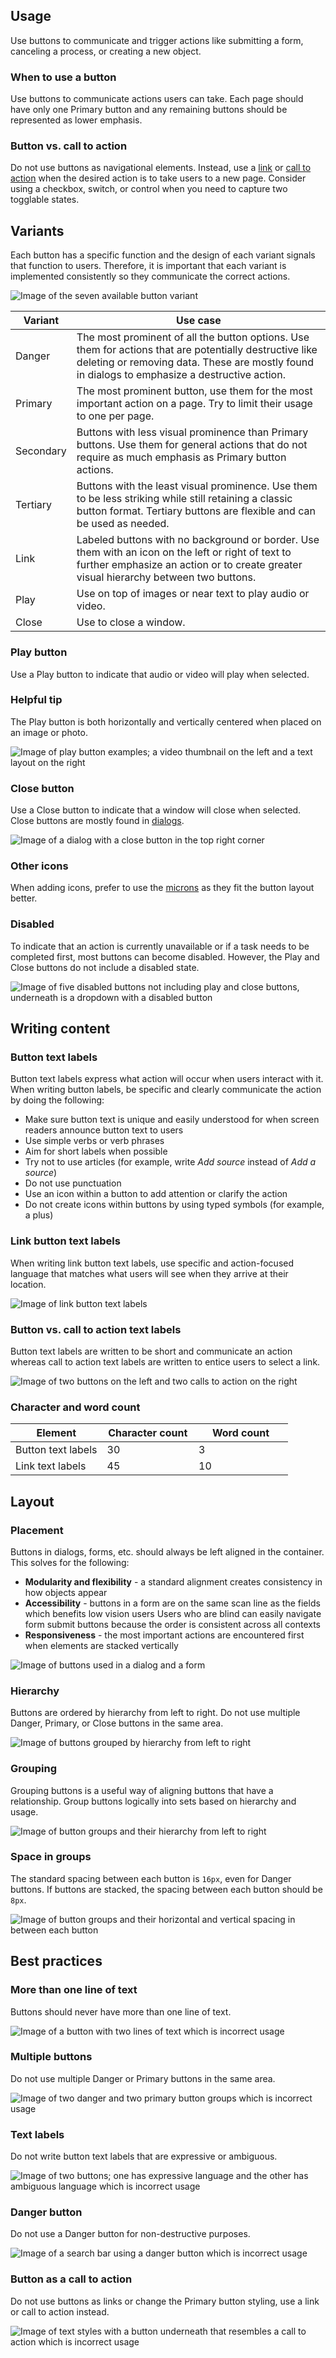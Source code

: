 ## Usage

Use buttons to communicate and trigger actions like submitting a form, canceling 
a process, or creating a new object.

### When to use a button

Use buttons to communicate actions users can take. Each page should have only 
one Primary button and any remaining buttons should be represented as lower 
emphasis.

### Button vs. call to action

Do not use buttons as navigational elements. Instead, use a 
[link](/patterns/link/) or [call to action](/elements/call-to-action/) when the 
desired action is to take users to a new page. Consider using a checkbox, 
switch, or control when you need to capture two togglable states.

## Variants

Each button has a specific function and the design of each variant signals that 
function to users. Therefore, it is important that each variant is implemented 
consistently so they communicate the correct actions.

<uxdot-example width-adjustment="494px">
  <img src="../button-variants.png" alt="Image of the seven available button variant">
</uxdot-example>

<rh-table>
  <table>
    <thead>
      <tr>
        <th scope="col" data-label="Variant">Variant</th>
        <th scope="col" data-label="Use case">Use case</th>
      </tr>
    </thead>
    <tbody>
      <tr>
        <td data-label="Variant">Danger</td>
        <td data-label="Use case">The most prominent of all the button options. Use them for actions that are potentially destructive like deleting or removing data. These are mostly found in dialogs to emphasize a destructive action.</td>
      </tr>
      <tr>
        <td data-label="Variant">Primary</td>
        <td data-label="Use case">The most prominent button, use them for the most important action on a page. Try to limit their usage to one per page.</td>
      </tr>
      <tr>
        <td data-label="Variant">Secondary</td>
        <td data-label="Use case">Buttons with less visual prominence than Primary buttons. Use them for general actions that do not require as much emphasis as Primary button actions.</td>
      </tr>
      <tr>
        <td data-label="Variant">Tertiary</td>
        <td data-label="Use case">Buttons with the least visual prominence. Use them to be less striking while still retaining a classic button format. Tertiary buttons are flexible and can be used as needed.</td>
      </tr>
      <tr>
        <td data-label="Variant">Link</td>
        <td data-label="Use case">Labeled buttons with no background or border. Use them with an icon on the left or right of text to further emphasize an action or to create greater visual hierarchy between two buttons.</td>
      </tr>
      <tr>
        <td data-label="Variant">Play</td>
        <td data-label="Use case">Use on top of images or near text to play audio or video.</td>
      </tr>
      <tr>
        <td data-label="Variant">Close</td>
        <td data-label="Use case">Use to close a window.</td>
      </tr>
    </tbody>
  </table>
</rh-table>

### Play button

Use a Play button to indicate that audio or video will play when selected.

<rh-alert state="info">
  <h3 slot="header">Helpful tip</h3>
  <p>The Play button is both horizontally and vertically centered when placed on an image or photo.</p>
</rh-alert>

<uxdot-example width-adjustment="806px">
  <img src="../button-usage-play.png" alt="Image of play button examples; a video thumbnail on the left and a text layout on the right">
</uxdot-example>

### Close button

Use a Close button to indicate that a window will close when selected.
Close buttons are mostly found in [dialogs](/elements/dialog/).

<uxdot-example width-adjustment="1000px" alignment="left" variant="full" no-border>
  <img src="../button-usage-close.png" alt="Image of a dialog with a close button in the top right corner">
</uxdot-example>

### Other icons

When adding icons, prefer to use the [microns](/icons/#micron-icons) as they fit
the button layout better.

### Disabled

To indicate that an action is currently unavailable or if a task needs to be 
completed first, most buttons can become disabled. However, the Play and Close 
buttons do not include a disabled state.

<uxdot-example width-adjustment="494px">
  <img src="../button-usage-disabled.png" alt="Image of five disabled buttons not including play and close buttons, underneath is a dropdown with a disabled button">
</uxdot-example>

## Writing content

### Button text labels

Button text labels express what action will occur when users interact with it. 
When writing button labels, be specific and clearly communicate the action by 
doing the following:
- Make sure button text is unique and easily understood for when screen readers 
announce button text to users
- Use simple verbs or verb phrases
- Aim for short labels when possible
- Try not to use articles (for example, write *Add source* instead of 
*Add a source*)
- Do not use punctuation
- Use an icon within a button to add attention or clarify the action
- Do not create icons within buttons by using typed symbols (for example, a 
plus)

### Link button text labels

When writing link button text labels, use specific and action-focused language 
that matches what users will see when they arrive at their location.

<uxdot-example width-adjustment="525px">
  <img src="../button-link-text-labels.png" alt="Image of link button text labels">
</uxdot-example>

### Button vs. call to action text labels

Button text labels are written to be short and communicate an action whereas 
call to action text labels are written to entice users to select a link.

<uxdot-example width-adjustment="696px">
  <img src="../button-vs-cta-text-labels.png" alt="Image of two buttons on the left and two calls to action on the right">
</uxdot-example>

### Character and word count

<rh-table>
  <table>
    <thead>
      <tr>
        <th scope="col" data-label="Element" style="width: 33%">Element</th>
        <th scope="col" data-label="Character count" style="width: 33%">Character count</th>
        <th scope="col" data-label="Word count">Word count</th>
      </tr>
    </thead>
    <tbody>
      <tr>
        <td data-label="Element">Button text labels</td>
        <td data-label="Character count">30</td>
        <td data-label="Word count">3</td>
      </tr>
      <tr>
        <td data-label="Element">Link text labels</td>
        <td data-label="Character count">45</td>
        <td data-label="Word count">10</td>
      </tr>
    </tbody>
  </table>
</rh-table>

## Layout

### Placement

Buttons in dialogs, forms, etc. should always be left aligned in the container. 
This solves for the following:
- **Modularity and flexibility** - a standard alignment creates consistency in 
how objects appear
- **Accessibility** - buttons in a form are on the same scan line as the fields 
which benefits low vision users
Users who are blind can easily navigate form submit buttons because the order is 
consistent across all contexts
- **Responsiveness** - the most important actions are encountered first when 
elements are stacked vertically

<uxdot-example width-adjustment="1000px" variant="full" no-border alignment="left">
  <img src="../button-layout-placement.png" alt="Image of buttons used in a dialog and a form">
</uxdot-example>

### Hierarchy

Buttons are ordered by hierarchy from left to right. Do not use multiple Danger, 
Primary, or Close buttons in the same area.

<uxdot-example width-adjustment="797px">
  <img src="../button-layout-hierarchy.png" alt="Image of buttons grouped by hierarchy from left to right">
</uxdot-example>

### Grouping

Grouping buttons is a useful way of aligning buttons that have a relationship. 
Group buttons logically into sets based on hierarchy and usage.

<uxdot-example width-adjustment="740px">
  <img src="../button-layout-grouping.png" alt="Image of button groups and their hierarchy from left to right">
</uxdot-example>

### Space in groups

The standard spacing between each button is `16px`, even for Danger 
buttons. If buttons are stacked, the spacing between each button should be 
`8px`.

<uxdot-example width-adjustment="508px">
  <img src="../button-layout-spacing.png" alt="Image of button groups and their horizontal and vertical spacing in between each button">
</uxdot-example>

## Best practices

### More than one line of text

Buttons should never have more than one line of text.

<uxdot-example width-adjustment="80px" danger>
  <img src="../button-best-practice-1.png" alt="Image of a button with two lines of text which is incorrect usage">
</uxdot-example>

### Multiple buttons

Do not use multiple Danger or Primary buttons in the same area.

<uxdot-example width-adjustment="544px" danger>
  <img src="../button-best-practice-2.png" alt="Image of two danger and two primary button groups which is incorrect usage">
</uxdot-example>

### Text labels

Do not write button text labels that are expressive or ambiguous.

<uxdot-example width-adjustment="358px" danger>
  <img src="../button-best-practice-3.png" alt="Image of two buttons; one has expressive language and the other has ambiguous language which is incorrect usage">
</uxdot-example>

### Danger button

Do not use a Danger button for non-destructive purposes.

<uxdot-example width-adjustment="680px" danger>
  <img src="../button-best-practice-4.png" alt="Image of a search bar using a danger button which is incorrect usage">
</uxdot-example>

### Button as a call to action

Do not use buttons as links or change the Primary button styling, use a link or 
call to action instead.

<uxdot-example width-adjustment="433px" danger>
  <img src="../button-best-practice-5.png" alt="Image of text styles with a button underneath that resembles a call to action which is incorrect usage">
</uxdot-example>
